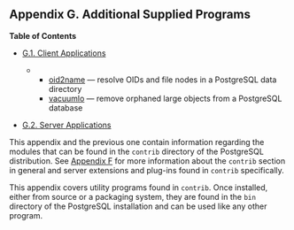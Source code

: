 ## Appendix G. Additional Supplied Programs

**Table of Contents**

* [G.1. Client Applications](contrib-prog-client.html)

  * *   [oid2name](oid2name.html) — resolve OIDs and file nodes in a PostgreSQL data directory
    * [vacuumlo](vacuumlo.html) — remove orphaned large objects from a PostgreSQL database

* [G.2. Server Applications](contrib-prog-server.html)

This appendix and the previous one contain information regarding the modules that can be found in the `contrib` directory of the PostgreSQL distribution. See [Appendix F](contrib.html "Appendix F. Additional Supplied Modules and Extensions") for more information about the `contrib` section in general and server extensions and plug-ins found in `contrib` specifically.

This appendix covers utility programs found in `contrib`. Once installed, either from source or a packaging system, they are found in the `bin` directory of the PostgreSQL installation and can be used like any other program.